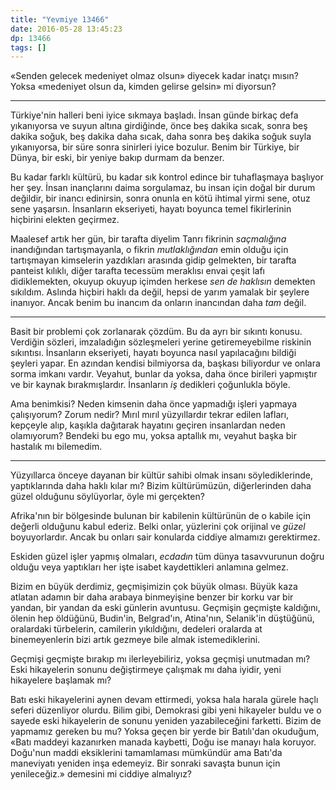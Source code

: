 ```yaml
---
title: "Yevmiye 13466"
date: 2016-05-28 13:45:23
dp: 13466
tags: []
---
```


«Senden gelecek medeniyet olmaz olsun» diyecek kadar inatçı mısın? Yoksa
«medeniyet olsun da, kimden gelirse gelsin» mi diyorsun? 

-----

Türkiye'nin halleri beni iyice sıkmaya başladı. İnsan günde birkaç defa
yıkanıyorsa ve suyun altına girdiğinde, önce beş dakika sıcak, sonra beş dakika
soğuk, beş dakika daha sıcak, daha sonra beş dakika soğuk suyla yıkanıyorsa, bir
süre sonra sinirleri iyice bozulur. Benim bir Türkiye, bir Dünya, bir eski, bir
yeniye bakıp durmam da benzer.

Bu kadar farklı kültürü, bu kadar sık kontrol edince bir tuhaflaşmaya başlıyor
her şey. İnsan inançlarını daima sorgulamaz, bu insan için doğal bir durum
değildir, bir inancı edinirsin, sonra onunla en kötü ihtimal yirmi sene, otuz
sene yaşarsın. İnsanların ekseriyeti, hayatı boyunca temel fikirlerinin
hiçbirini elekten geçirmez.

Maalesef artık her gün, bir tarafta diyelim Tanrı fikrinin *saçmalığına*
inandığından tartışmayanla, o fikrin *mutlaklığından* emin olduğu için
tartışmayan kimselerin yazdıkları arasında gidip gelmekten, bir tarafta panteist
kılıklı, diğer tarafta tecessüm meraklısı envai çeşit lafı didiklemekten, okuyup
okuyup içimden herkese *sen de haklısın* demekten sıkıldım. Aslında hiçbiri
haklı da değil, hepsi de yarım yamalak bir şeylere inanıyor. Ancak benim bu
inancım da onların inancından daha *tam* değil.

-----

Basit bir problemi çok zorlanarak çözdüm. Bu da ayrı bir sıkıntı
konusu. Verdiğin sözleri, imzaladığın sözleşmeleri yerine getiremeyebilme
riskinin sıkıntısı. İnsanların ekseriyeti, hayatı boyunca nasıl yapılacağını
bildiği şeyleri yapar. En azından kendisi bilmiyorsa da, başkası biliyordur ve
onlara sorma imkanı vardır. Veyahut, bunlar da yoksa, daha önce birileri
yapmıştır ve bir kaynak bırakmışlardır. İnsanların *iş* dedikleri çoğunlukla
böyle.

Ama benimkisi? Neden kimsenin daha önce yapmadığı işleri yapmaya çalışıyorum?
Zorum nedir? Mırıl mırıl yüzyıllardır tekrar edilen lafları, kepçeyle alıp,
kaşıkla dağıtarak hayatını geçiren insanlardan neden olamıyorum? Bendeki bu ego
mu, yoksa aptallık mı, veyahut başka bir hastalık mı bilemedim.

------

Yüzyıllarca önceye dayanan bir kültür sahibi olmak insanı söylediklerinde,
yaptıklarında daha haklı kılar mı? Bizim kültürümüzün, diğerlerinden daha güzel
olduğunu söylüyorlar, öyle mi gerçekten?

Afrika'nın bir bölgesinde bulunan bir kabilenin kültürünün de o kabile için
değerli olduğunu kabul ederiz. Belki onlar, yüzlerini çok orijinal ve *güzel*
boyuyorlardır. Ancak bu onları sair konularda ciddiye almamızı
gerektirmez. 

Eskiden güzel işler yapmış olmaları, *ecdadın* tüm dünya tasavvurunun doğru
olduğu veya yaptıkları her işte isabet kaydettikleri anlamına gelmez.

Bizim en büyük derdimiz, geçmişimizin çok büyük olması. Büyük kaza atlatan
adamın bir daha arabaya binmeyişine benzer bir korku var bir yandan, bir yandan
da eski günlerin avuntusu. Geçmişin geçmişte kaldığını, ölenin hep öldüğünü,
Budin'in, Belgrad'ın, Atina'nın, Selanik'in düştüğünü, oralardaki türbelerin,
camilerin yıkıldığını, dedeleri oralarda at binemeyenlerin bizi artık gezmeye
bile almak istemediklerini. 

Geçmişi geçmişte bırakıp mı ilerleyebiliriz, yoksa geçmişi unutmadan mı? Eski
hikayelerin sonunu değiştirmeye çalışmak mı daha iyidir, yeni hikayelere
başlamak mı?

Batı eski hikayelerini aynen devam ettirmedi, yoksa hala harala gürele haçlı
seferi düzenliyor olurdu. Bilim gibi, Demokrasi gibi yeni hikayeler buldu ve o
sayede eski hikayelerin de sonunu yeniden yazabileceğini farketti. Bizim de
yapmamız gereken bu mu? Yoksa geçen bir yerde bir Batılı'dan okuduğum, «Batı
maddeyi kazanırken manada kaybetti, Doğu ise manayı hala koruyor. Doğu'nun maddi
eksiklerini tamamlaması mümkündür ama Batı'da maneviyatı yeniden inşa
edemeyiz. Bir sonraki savaşta bunun için yenileceğiz.» demesini mi ciddiye
almalıyız?




